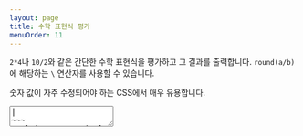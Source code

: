 ```yaml
---
layout: page
title: 수학 표현식 평가
menuOrder: 11
---
```


`2*4`나 `10/2`와 같은 간단한 수학 표현식을 평가하고 그 결과를 출력합니다. `round(a/b)`에 해당하는 `\` 연산자를 사용할 수 있습니다.

숫자 값이 자주 수정되어야 하는 CSS에서 매우 유용합니다.

<textarea class="movie-def">
|
~~~
tooltip: Enter simple math expression and run “Evaluate Math Expression” action
type: 2\*6
wait: 1000
run: emmet.evaluate_math_expression ::: “Evaluate Math Expression” (Shift-Cmd-Y)
wait: 1000
type: {text: ' 10\\\\3'}
wait: 1000
run: emmet.evaluate_math_expression
wait: 1000
type: {text: ' 20\*4+10'}
wait: 1000
run: emmet.evaluate_math_expression
</textarea>
